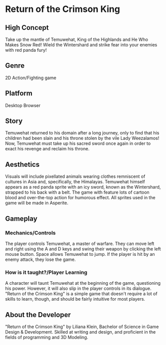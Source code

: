 # Return of the Crimson King

## High Concept
Take up the mantle of Temuwehat, King of the Highlands and He Who Makes Snow Red! Wield the Wintershard and strike fear into your enemies with red panda fury!

## Genre 
2D Action/Fighting game

## Platform
Desktop Browser

## Story
Temuwehat returned to his domain after a long journey, only to find that his children had been slain and his throne stolen by the vile
            Lady Weezalamos! Now, Temuwehat must take up his sacred sword once again in order to exact his revenge and reclaim his throne. 
## Aesthetics
Visuals will include pixellated animals wearing clothes remniscent of cultures in Asia and, specifically, the Himalayas. Temuwehat himself appears as a red panda sprite with an icy sword, known as the Wintershard, strapped to his back with a belt. The game with feature lots of cartoon blood and over-the-top action for humorous effect. All sprites used in the game will be made in Asperite.

## Gameplay

### Mechanics/Controls
The player controls Temuwehat, a master of warfare. They can move left and right using the A and D keys and swing their weapon by clicking the left mouse button. Space allows Temuwehat to jump. If the player is hit by an enemy attack, they lose the game.

### How is it taught?/Player Learning
A character will taunt Temuwehat at the beginning of the game, questioning his power. However, it will also slip in the player controls in its dialogue. "Return of the Crimson King" is a simple game that doesn't require a lot of skills to learn, though, and should be fairly intuitive for most players.

## About the Developer
"Return of the Crimson King" by Liliana Klein, Bachelor of Science in Game Design & Development. Skilled at writing and design, and proficient in the fields of programming and 3D Modeling. 
